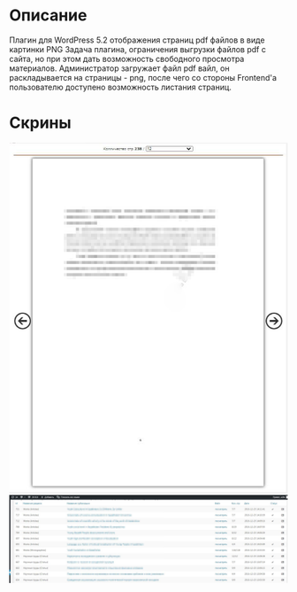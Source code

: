 # Описание
Плагин для WordPress 5.2 отображения страниц pdf файлов в виде картинки PNG
Задача плагина, ограничения выгрузки файлов pdf с сайта, но при этом дать возможность свободного просмотра материалов.
Администратор загружает файл pdf вайл, он раскладывается на страницы - png, после чего со стороны Frontend'a пользователю доступено возможность листания страниц.
# Скрины
<img src="/screenfrontpage.png?raw=true" alt="Скрин пользователя">
<img src="/screenadminpage.png?raw=true" alt="Скрин добавления файлов">

